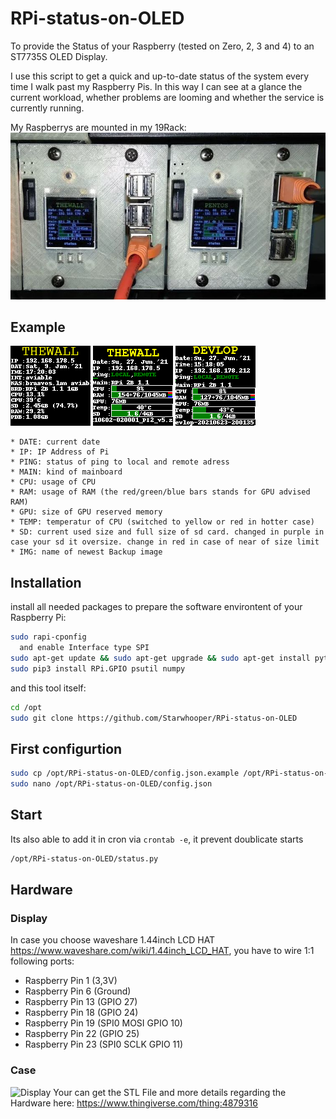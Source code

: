 # RPi-status-on-OLED #

To provide the Status of your Raspberry (tested on Zero, 2, 3 and 4) to an ST7735S OLED Display.

I use this script to get a quick and up-to-date status of the system every time I walk past my Raspberry Pis.
In this way I can see at a glance the current workload, whether problems are looming and whether the service is currently running.

My Raspberrys are mounted in my 19Rack:
![Raspberry Pis im Rack](https://github.com/Starwhooper/RPi-status-on-OLED/blob/main/examples/raspberrysinrack.jpg)

## Example ##

![Display](https://github.com/Starwhooper/RPi-status-on-OLED/blob/main/examples/before_2020-09.png)
![Display](https://github.com/Starwhooper/RPi-status-on-OLED/blob/main/examples/before_2021-06.png)
![Display](https://github.com/Starwhooper/RPi-status-on-OLED/blob/main/examples/newest.png)
```
* DATE: current date
* IP: IP Address of Pi
* PING: status of ping to local and remote adress
* MAIN: kind of mainboard
* CPU: usage of CPU
* RAM: usage of RAM (the red/green/blue bars stands for GPU advised RAM)
* GPU: size of GPU reserved memory
* TEMP: temperatur of CPU (switched to yellow or red in hotter case)
* SD: current used size and full size of sd card. changed in purple in case your sd it oversize. change in red in case of near of size limit
* IMG: name of newest Backup image
```

## Installation ##
install all needed packages to prepare the software environtent of your Raspberry Pi:
```bash
sudo rapi-cponfig
  and enable Interface type SPI
sudo apt-get update && sudo apt-get upgrade && sudo apt-get install python3-pip python3-pil git libatlas-base-dev ttf-mscorefonts-installer
sudo pip3 install RPi.GPIO psutil numpy
```
and this tool itself:
```bash
cd /opt
sudo git clone https://github.com/Starwhooper/RPi-status-on-OLED
```

## First configurtion ##
```bash
sudo cp /opt/RPi-status-on-OLED/config.json.example /opt/RPi-status-on-OLED/config.json
sudo nano /opt/RPi-status-on-OLED/config.json
```

## Start ##
Its also able to add it in cron via ```crontab -e```, it prevent doublicate starts
```bash
/opt/RPi-status-on-OLED/status.py
```

## Hardware ##
### Display ###
In case you choose waveshare 1.44inch LCD HAT https://www.waveshare.com/wiki/1.44inch_LCD_HAT, you have to wire 1:1 following ports:
* Raspberry Pin 1 (3,3V)
* Raspberry Pin 6 (Ground)
* Raspberry Pin 13 (GPIO 27)
* Raspberry Pin 18 (GPIO 24)
* Raspberry Pin 19 (SPI0 MOSI GPIO 10)
* Raspberry Pin 22 (GPIO 25)
* Raspberry Pin 23 (SPI0 SCLK GPIO 11)


### Case ###
![Display](https://cdn.thingiverse.com/assets/b8/cf/98/25/7c/featured_preview_RPiRack_with_lcd_and_fan.png)
Your can get the STL File and more details regarding the Hardware here: https://www.thingiverse.com/thing:4879316
